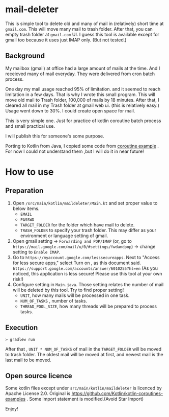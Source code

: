 # mail-deleter

This is simple tool to delete old and many of mail in (relatively) short time at `gmail.com`. 
This will move many mail to trash folder. After that, you can empty trash folder at `gmail.com` UI. I guess this tool is available except for gmail too because it uses just IMAP only. (But not tested.) 

## Background

My mailbox (gmail) at office had a large amount of mails at the time.
And I receicved many of mail everyday. They were delivered from cron batch process.

One day my mail usage reached 95% of limitation. and it seemed to reach limitation in a few days.
That is why I wrote this small program. This will move old mail to Trash folder,
100,000 of mails by 18 minutes. After that, I cleared all mail in my Trash folder at gmail web ui.
(this is relatively easy.) Usage went down to 30%. I could create open space for mail.

This is very simple one. Just for practice of kotlin coroutine batch process and small practical use.

I will publish this for someone's some purpose.


Porting to Kotlin from Java, I copied some code from [coroutine example](https://github.com/Kotlin/kotlin-coroutines-examples "coroutine example") . For now I could not understand them ,but I will do it in near future!


# How to use

## Preparation


1. Open `/src/main/kotlin/maildeleter/Main.kt` and set proper value to below items. 
   - `EMAIL` 
   - `PASSWD` 
   - `TARGET_FOLDER` for the folder which have mail to delete.
   - `TRASH_FOLDER` to specify your trash folder. This may differ as your environment or language setting of gmail.
2. Open gmail setting -> `Forwarding and POP/IMAP` (or, go to `https://mail.google.com/mail/u/0/#settings/fwdandpop`) -> change setting to `Enable IMAP`. 
3. Go to `https://myaccount.google.com/lesssecureapps`. Next to "Access for less secure apps," select Turn on , as this document said. `https://support.google.com/accounts/answer/6010255?hl=en` (As you noticed, this application is less secure! Please use this tool at your own risk!)
4. Configure setting in `Main.java`. Those setting relates the number of mail will be deleted by this tool. Try to find proper setting!
   - `UNIT`, how many mails will be processed in one task.
   - `NUM_OF_TASKS` , number of tasks. 
   - `THREAD_POOL_SIZE`, how many threads will be prepared to process tasks.
   
## Execution

```
> gradlew run
```

After that , `UNIT * NUM_OF_TASKS` of  mail in the `TARGET_FOLDER` will be moved to trash folder. The oldest mail will be moved at first, and newest mail is the last mail to be moved.


## Open source licence

Some kotlin files except under `src/main/kotlin/maildeleter` is licenced by Apache License 2.0. Original is https://github.com/Kotlin/kotlin-coroutines-examples . Some import statement is modified.(Avoid Star Import)


Enjoy!


